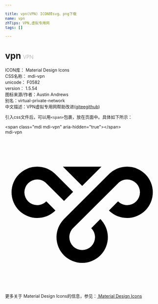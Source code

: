 ```yaml
---

title: vpn(VPN) ICON转svg、png下载
name: vpn
zhTips: VPN,虚拟专用网
tags: []

---
```


# vpn  <small style="font-size: 60%;font-weight: 100">VPN</small>


<div class="detail-page">
<p>
<span>
ICON库：
<span class="badge-secondary badge">Material Design Icons</span> 
</span>
<br/>
<span>
CSS名称：
<span class="badge-secondary badge">mdi-vpn</span> 
</span>
<br/>
<span>
unicode：
<span class="badge-secondary badge">F0582</span> 
<copy-btn content='F0582' btn-title=""></copy-btn>
<copy-btn :content='String.fromCodePoint(parseInt("F0582", 16))' btn-title="复制U"></copy-btn>
</span>
<br/>
<span>
version：
<span class="badge-secondary badge">1.5.54</span> 
</span>
<br/>
<span>图标来源/作者：<span class="badge-light badge">Austin Andrews</span></span> 
<br/>
<span>别名：<span class="badge-light badge">virtual-private-network</span></span><br/><span class="zh-detail">中文描述：<span class="badge-primary badge">VPN</span><span class="badge-primary badge">虚拟专用网</span><span class="help-link"><span>帮助改进</span>(<a href="https://gitee.com/liuwave/icon-helper/edit/master/json/material/vpn.json" target="_blank" rel="noopener noreferrer">gitee</a><a href="https://github.com/liuwave/icon-helper/edit/master/json/material/vpn.json" target="_blank" rel="noopener noreferrer">github</a></span>)</span><br/>
</p>
</div>
<div class="alert alert-dark">
  <i class="mdi mdi-vpn mdi-48px"></i>
  <i class="mdi mdi-vpn mdi-36px"></i>
  <i class="mdi mdi-vpn mdi-24px"></i>
  <i class="mdi mdi-vpn mdi-18px"></i>
</div>
<div>
  <p>引入css文件后，可以用<code>&lt;span&gt;</code>包裹，放在页面中。具体如下所示：    
  </p>
  <div class="alert alert-primary" style="font-size: 14px">
    &lt;span class="mdi mdi-vpn" aria-hidden="true"&gt;&lt;/span&gt;
    <copy-btn content='<span class="mdi mdi-vpn" aria-hidden="true"></span>'></copy-btn>
  </div>
  <div class="alert alert-secondary">
    <i class="mdi mdi-vpn"
    style="font-size: 24px"
    aria-hidden="true"></i> mdi-vpn
    <copy-btn content="mdi-vpn" btn-title="复制图标名称"></copy-btn>
  </div>
</div>
<div id="svg" class="svg-wrap">
<svg xmlns="http://www.w3.org/2000/svg" viewBox="0 0 24 24"><path d="M9,5H15L12,8L9,5M10.5,14.66C10.2,15 10,15.5 10,16A2,2 0 0,0 12,18A2,2 0 0,0 14,16C14,15.45 13.78,14.95 13.41,14.59L14.83,13.17C15.55,13.9 16,14.9 16,16A4,4 0 0,1 12,20A4,4 0 0,1 8,16C8,14.93 8.42,13.96 9.1,13.25L9.09,13.24L16.17,6.17V6.17C16.89,5.45 17.89,5 19,5A4,4 0 0,1 23,9A4,4 0 0,1 19,13C17.9,13 16.9,12.55 16.17,11.83L17.59,10.41C17.95,10.78 18.45,11 19,11A2,2 0 0,0 21,9A2,2 0 0,0 19,7C18.45,7 17.95,7.22 17.59,7.59L10.5,14.66M6.41,7.59C6.05,7.22 5.55,7 5,7A2,2 0 0,0 3,9A2,2 0 0,0 5,11C5.55,11 6.05,10.78 6.41,10.41L7.83,11.83C7.1,12.55 6.1,13 5,13A4,4 0 0,1 1,9A4,4 0 0,1 5,5C6.11,5 7.11,5.45 7.83,6.17V6.17L10.59,8.93L9.17,10.35L6.41,7.59Z" /></svg>
</div>
<detail full-name='mdi-vpn'></detail>
    
<div><p>更多关于 Material Design Icons的信息，参见：<a target="_blank" href="https://iconhelper.cn/material.html"> Material Design Icons</a>
</p></div>
